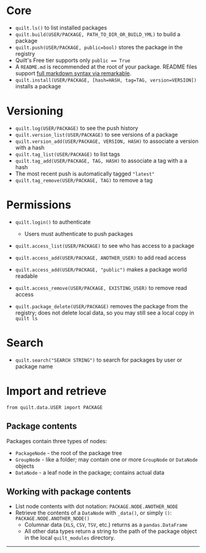 

# Core
* `quilt.ls()` to list installed packages
* `quilt.build(USER/PACKAGE, PATH_TO_DIR_OR_BUILD_YML)` to build a package
* `quilt.push(USER/PACKAGE, public=bool)` stores the package in the registry
 * Quilt's Free tier supports only `public == True`
 * A `README.md` is recommended at the root of your package. README files support [full markdown syntax via remarkable](https://jonschlinkert.github.io/remarkable/demo/).
* `quilt.install(USER/PACKAGE, [hash=HASH, tag=TAG, version=VERSION])` installs a package

# Versioning
* `quilt.log(USER/PACKAGE)` to see the push history
* `quilt.version_list(USER/PACKAGE)` to see versions of a package
* `quilt.version_add(USER/PACKAGE, VERSION, HASH)` to associate a version with a hash
* `quilt.tag_list(USER/PACKAGE)` to list tags
* `quilt.tag_add(USER/PACKAGE, TAG, HASH)` to associate a tag with a a hash
* The most recent push is automatically tagged `"latest"`
* `quilt.tag_remove(USER/PACKAGE, TAG)` to remove a tag

# Permissions
* `quilt.login()` to authenticate
  * Users must authenticate to push packages
* `quilt.access_list(USER/PACKAGE)` to see who has access to a package
* `quilt.access_add(USER/PACKAGE, ANOTHER_USER)` to add read access
 * `quilt.access_add(USER/PACKAGE, "public")` makes a package world readable
* `quilt.access_remove(USER/PACKAGE, EXISTING_USER)` to remove read access

* `quilt.package_delete(USER/PACKAGE)` removes the package from the registry; does not delete local data, so you may still see a local copy in `quilt ls`



# Search
* `quilt.search("SEARCH STRING")` to search for packages by user or package name


# Import and retrieve
`from quilt.data.USER import PACKAGE`

## Package contents
Packages contain three types of nodes:
* `PackageNode` - the root of the package tree
* `GroupNode` - like a folder; may contain one or more `GroupNode` or `DataNode` objects
* `DataNode` - a leaf node in the package; contains actual data

## Working with package contents
* List node contents with dot notation: `PACKAGE.NODE.ANOTHER_NODE`
* Retrieve the contents of a `DataNode` with `_data()`, or simply `()`: `PACKAGE.NODE.ANOTHER_NODE()`
  * Columnar data (`XLS`, `CSV`, `TSV`, etc.) returns as a `pandas.DataFrame`
  * All other data types return a string to the path of the package object in the local `quilt_modules` directory.

***